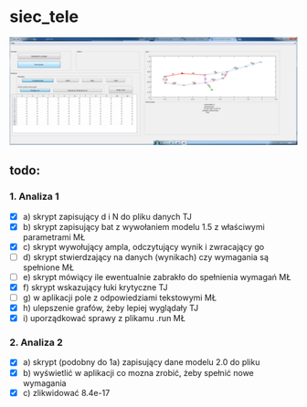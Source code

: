 # siec_tele

![Alt text](siec_tele_28_12_2016_19_10.png?raw=true "Optional Title")

## todo:
### 1. Analiza 1
- [x] a) skrypt zapisujący d i N do pliku danych TJ
- [x] b) skrypt zapisujący bat z wywołaniem modelu 1.5 z właściwymi parametrami MŁ
- [x] c) skrypt wywołujący ampla, odczytujący wynik i zwracający go
- [ ] d) skrypt stwierdzający na danych (wynikach) czy wymagania są spełnione MŁ
- [ ] e) skrypt mówiący ile ewentualnie zabrakło do spełnienia wymagań MŁ
- [x] f) skrypt wskazujący łuki krytyczne TJ
- [ ] g) w aplikacji pole z odpowiedziami tekstowymi MŁ
- [x] h) ulepszenie grafów, żeby lepiej wyglądały TJ
- [x] i) uporządkować sprawy z plikamu .run MŁ

### 2. Analiza 2
- [x] a) skrypt (podobny do 1a) zapisujący dane modelu 2.0 do pliku
- [x] b) wyświetlić w aplikacji co mozna zrobić, żeby spełnić nowe wymagania
- [x] c) zlikwidować 8.4e-17
